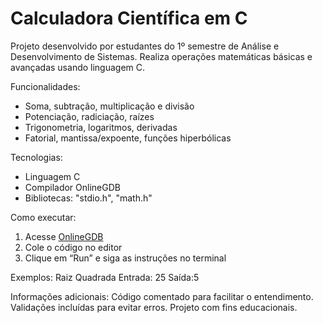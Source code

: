 # Calculadora Científica em C
Projeto desenvolvido por estudantes do 1º semestre de Análise e Desenvolvimento de Sistemas. Realiza operações matemáticas básicas e avançadas usando linguagem C.

Funcionalidades:
- Soma, subtração, multiplicação e divisão
- Potenciação, radiciação, raízes
- Trigonometria, logaritmos, derivadas
- Fatorial, mantissa/expoente, funções hiperbólicas
  
Tecnologias:
- Linguagem C
- Compilador OnlineGDB
- Bibliotecas: "stdio.h", "math.h"

Como executar:
1. Acesse [OnlineGDB](https://www.onlinegdb.com/)
2. Cole o código no editor
3. Clique em “Run” e siga as instruções no terminal

Exemplos:
Raiz Quadrada
Entrada: 25
Saída:5

Informações adicionais:
Código comentado para facilitar o entendimento.
Validações incluídas para evitar erros. 
Projeto com fins educacionais.




